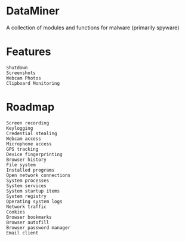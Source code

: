 # DataMiner

A collection of modules and functions for malware (primarily spyware)

# Features

```
Shutdown
Screenshots
Webcam Photos
Clipboard Monitoring
```

# Roadmap

```
Screen recording
Keylogging
Credential stealing
Webcam access
Microphone access
GPS tracking
Device fingerprinting
Browser history
File system
Installed programs
Open network connections
System processes
System services
System startup items
System registry
Operating system logs
Network traffic
Cookies
Browser bookmarks
Browser autofill
Browser password manager
Email client
```